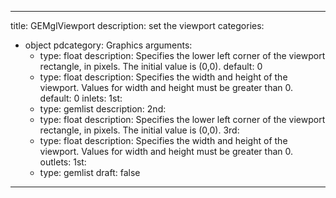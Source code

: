 
---
title: GEMglViewport
description: set the viewport
categories:
  - object
pdcategory: Graphics
arguments:
    - type: float
      description: Specifies the lower left corner of the viewport rectangle, in pixels. The initial value is (0,0).
      default: 0
    - type: float
      description: Specifies the width and height of the viewport. Values for width and height must be greater than 0.
      default: 0
inlets:
  1st:
    - type: gemlist
      description:
  2nd:
    - type: float
      description: Specifies the lower left corner of the viewport rectangle, in pixels. The initial value is (0,0).
  3rd:
    - type: float
      description: Specifies the width and height of the viewport. Values for width and height must be greater than 0.
outlets:
  1st:
    - type: gemlist
draft: false
---

